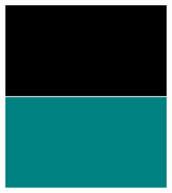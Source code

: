 <img src="black.png" alt="Literally just the colour black."/>
<img src="windows95.png" alt="A colour background apparently from Windows 95."/>
